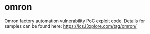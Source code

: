 # omron
Omron factory automation vulnerability PoC exploit code.
Details for samples can be found here:
https://ics.i3xplore.com/tag/omron/
